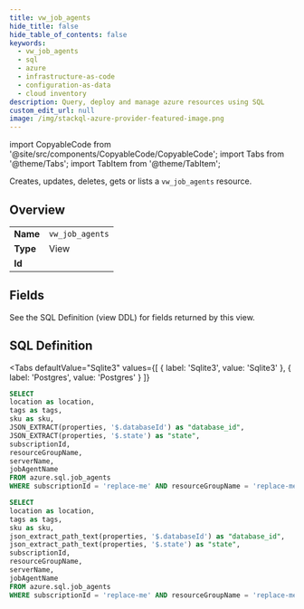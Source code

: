 ```yaml
--- 
title: vw_job_agents
hide_title: false
hide_table_of_contents: false
keywords:
  - vw_job_agents
  - sql
  - azure
  - infrastructure-as-code
  - configuration-as-data
  - cloud inventory
description: Query, deploy and manage azure resources using SQL
custom_edit_url: null
image: /img/stackql-azure-provider-featured-image.png
---
```


import CopyableCode from '@site/src/components/CopyableCode/CopyableCode';
import Tabs from '@theme/Tabs';
import TabItem from '@theme/TabItem';

Creates, updates, deletes, gets or lists a <code>vw_job_agents</code> resource.

## Overview
<table><tbody>
<tr><td><b>Name</b></td><td><code>vw_job_agents</code></td></tr>
<tr><td><b>Type</b></td><td>View</td></tr>
<tr><td><b>Id</b></td><td><CopyableCode code="azure.sql.vw_job_agents" /></td></tr>
</tbody></table>

## Fields

See the SQL Definition (view DDL) for fields returned by this view.

## SQL Definition

<Tabs
defaultValue="Sqlite3"
values={[
{ label: 'Sqlite3', value: 'Sqlite3' },
{ label: 'Postgres', value: 'Postgres' }
]}
>
<TabItem value="Sqlite3">

```sql
SELECT
location as location,
tags as tags,
sku as sku,
JSON_EXTRACT(properties, '$.databaseId') as "database_id",
JSON_EXTRACT(properties, '$.state') as "state",
subscriptionId,
resourceGroupName,
serverName,
jobAgentName
FROM azure.sql.job_agents
WHERE subscriptionId = 'replace-me' AND resourceGroupName = 'replace-me' AND serverName = 'replace-me';
```

</TabItem>
<TabItem value="Postgres">

```sql
SELECT
location as location,
tags as tags,
sku as sku,
json_extract_path_text(properties, '$.databaseId') as "database_id",
json_extract_path_text(properties, '$.state') as "state",
subscriptionId,
resourceGroupName,
serverName,
jobAgentName
FROM azure.sql.job_agents
WHERE subscriptionId = 'replace-me' AND resourceGroupName = 'replace-me' AND serverName = 'replace-me';
```

</TabItem>
</Tabs>
